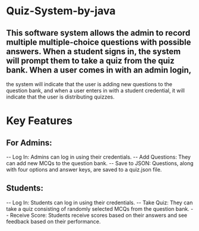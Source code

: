 # Quiz-System-by-java
## This software system allows the admin to record multiple multiple-choice questions with possible answers. When a student signs in, the system will prompt them to take a quiz from the quiz bank. When a user comes in with an admin login,
the system will indicate that the user is adding new questions to the question bank, and when a user enters in with a student credential, it will indicate that the user is distributing quizzes. 

# Key Features
## For Admins:
-- Log In: Admins can log in using their credentials.
-- Add Questions: They can add new MCQs to the question bank.
-- Save to JSON: Questions, along with four options and answer keys, are saved to a quiz.json file.

## Students:
-- Log In: Students can log in using their credentials.
-- Take Quiz: They can take a quiz consisting of randomly selected MCQs from the question bank.
-- Receive Score: Students receive scores based on their answers and see feedback based on their performance.
